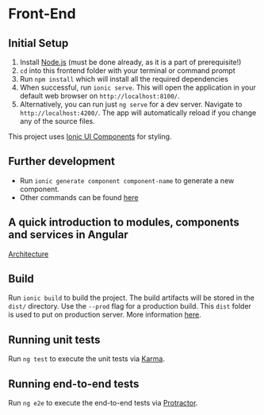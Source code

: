 # Front-End

## Initial Setup
1. Install [Node.js](https://nodejs.org/en/) (must be done already, as it is a part of prerequisite!)
1. `cd` into this frontend folder with your terminal or command prompt
1. Run `npm install` which will install all the required dependencies
1. When successful, run `ionic serve`. This will open the application in your default web browser on `http://localhost:8100/`.
1. Alternatively, you can run just `ng serve` for a dev server. Navigate to `http://localhost:4200/`. The app will automatically reload if you change any of the source files.

This project uses [Ionic UI Components](https://ionicframework.com/docs/components) for styling.


## Further development 

- Run `ionic generate component component-name` to generate a new component. 
- Other commands can be found [here](https://ionicframework.com/docs/cli/commands/generate)

## A quick introduction to modules, components and services in Angular
[Architecture](https://angular.io/guide/architecture)

## Build

Run `ionic build` to build the project. The build artifacts will be stored in the `dist/` directory. Use the `--prod` flag for a production build. This `dist` folder is used to put on production server. More information [here](https://ionicframework.com/docs/cli/commands/build).

## Running unit tests

Run `ng test` to execute the unit tests via [Karma](https://karma-runner.github.io).

## Running end-to-end tests

Run `ng e2e` to execute the end-to-end tests via [Protractor](http://www.protractortest.org/).
